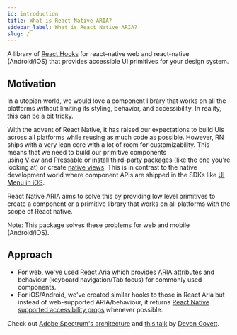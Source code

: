 ```yaml
---
id: introduction
title: What is React Native ARIA?
sidebar_label: What is React Native ARIA?
slug: /
---
```


A library of [React Hooks](https://reactjs.org/docs/hooks-intro.html) for react-native web and react-native (Android/iOS) that provides accessible UI primitives for your design system.

## Motivation

In a utopian world, we would love a component library that works on all the platforms without limiting its styling, behavior, and accessibility. In reality, this can be a bit tricky.

With the advent of React Native, it has raised our expectations to build UIs across all platforms while reusing as much code as possible. However, RN ships with a very lean core with a lot of room for customizability. This means that we need to build our primitive components using [View](https://reactnative.dev/docs/view) and [Pressable](https://reactnative.dev/docs/pressable) or install third-party packages (like the one you're looking at) or create [native views](https://reactnative.dev/docs/native-components-android). This is in contrast to the native development world where component APIs are shipped in the SDKs like [UI Menu in iOS](https://developer.apple.com/documentation/uikit/uimenu).

React Native ARIA aims to solve this by providing low level primitives to create a component or a primitive library that works on all platforms with the scope of React native.

Note: This package solves these problems for web and mobile (Android/iOS).

## Approach

- For web, we've used [React Aria](https://react-spectrum.adobe.com/react-aria/index.html) which provides [ARIA](https://www.w3.org/TR/wai-aria-1.1/) attributes and behaviour (keyboard navigation/Tab focus) for commonly used components.
- For iOS/Android, we've created similar hooks to those in React Aria but instead of web-supported ARIA/behaviour, it returns [React Native supported accessibility props](https://reactnative.dev/docs/accessibility) whenever possible.

Check out [Adobe Spectrum's architecture](https://react-spectrum.adobe.com/architecture.html) and [this talk](https://youtu.be/dxDcBB7Xoxs) by [Devon Govett](https://twitter.com/devongovett).

